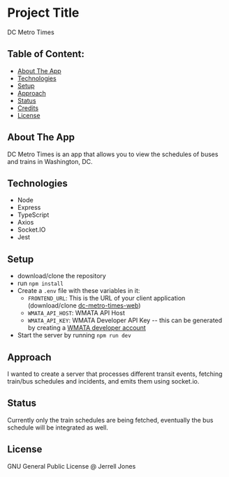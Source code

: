 # Project Title
DC Metro Times

## Table of Content:

- [About The App](#about-the-app)
- [Technologies](#technologies)
- [Setup](#setup)
- [Approach](#approach)
- [Status](#status)
- [Credits](#credits)
- [License](#license)

## About The App
DC Metro Times is an app that allows you to view the schedules of buses and trains in Washington, DC.

## Technologies
- Node
- Express
- TypeScript
- Axios
- Socket.IO
- Jest

## Setup
- download/clone the repository
- run `npm install`
- Create a `.env` file with these variables in it:
    - `FRONTEND_URL`: This is the URL of your client application (download/clone [dc-metro-times-web](https://github.com/jayjonesdev/dc-metro-times-web))
    - `WMATA_API_HOST`: WMATA API Host
    - `WMATA_API_KEY`: WMATA Developer API Key -- this can be generated by creating a [WMATA developer account](https://developer.wmata.com)
- Start the server by running `npm run dev` 

## Approach
I wanted to create a server that processes different transit events, fetching train/bus schedules and incidents, and emits them using socket.io. 

## Status
Currently only the train schedules are being fetched, eventually the bus schedule will be integrated as well.

## License

GNU General Public License @ Jerrell Jones
